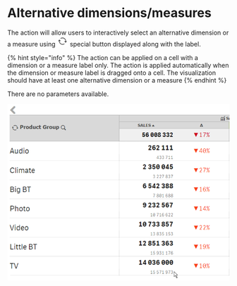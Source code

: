 # Alternative dimensions/measures

The action will allow users to interactively select an alternative dimension or a measure using ![](../.gitbook/assets/image.png) special button displayed along with the label.

{% hint style="info" %}
The action can be applied on a cell with a dimension or a measure label only. The action is applied automatically when the dimension or measure label is dragged onto a cell. The visualization should have at least one alternative dimension or a measure
{% endhint %}

There are no parameters available.

![](../.gitbook/assets/2019-04-03_11-13-22.gif)



